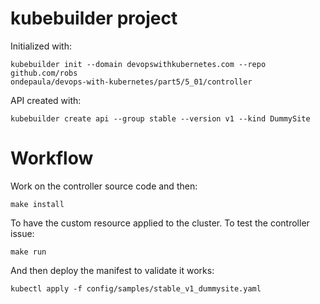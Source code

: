 # kubebuilder project
Initialized with:
```
kubebuilder init --domain devopswithkubernetes.com --repo github.com/robs
ondepaula/devops-with-kubernetes/part5/5_01/controller
```
API created with:
```
kubebuilder create api --group stable --version v1 --kind DummySite
```

# Workflow
Work on the controller source code and then:
```
make install
```
To have the custom resource applied to the cluster. To test the controller issue:
```
make run
```
And then deploy the manifest to validate it works:
```
kubectl apply -f config/samples/stable_v1_dummysite.yaml
```
